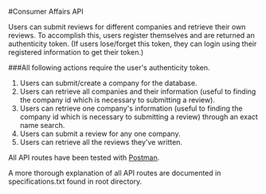 #Consumer Affairs API

Users can submit reviews for different companies and retrieve their own reviews. To accomplish this, users register themselves and are returned an authenticity token. (If users lose/forget this token, they can login using their registered information to get their token.)

###All following actions require the user's authenticity token.
1. Users can submit/create a company for the database.
2. Users can retrieve all companies and their information (useful to finding the company id which is necessary to submitting a review).
3. Users can retrieve one company's information (useful to finding the company id which is necessary to submitting a review) through an exact name search.
4. Users can submit a review for any one company.
5. Users can retrieve all the reviews they've written.

All API routes have been tested with [Postman](https://www.getpostman.com/collections/ef9469016f86acb06af1).

A more thorough explanation of all API routes are documented in specifications.txt found in root directory.
